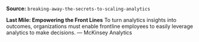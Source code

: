 **Source:** `breaking-away-the-secrets-to-scaling-analytics`

**Last Mile: Empowering the Front Lines**
To turn analytics insights into outcomes, organizations must enable frontline employees to easily leverage analytics to make decisions. — McKinsey Analytics

